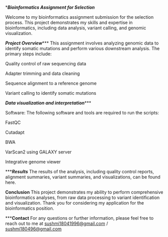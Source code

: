 ******Bioinformatics Assignment for Selection*****

Welcome to my bioinformatics assignment submission for the selection process. This project demonstrates my skills and expertise in bioinformatics, including data analysis, variant calling, and genomic visualization.

*********Project Overview************
This assignment involves analyzing genomic data to identify somatic mutations and perform various downstream analysis. The primary steps include:

Quality control of raw sequencing data

Adapter trimming and data cleaning

Sequence alignment to a reference genome

Variant calling to identify somatic mutations

*******Data visualization and interpretation**********

Software: The following software and tools are required to run the scripts:

FastQC

Cutadapt

BWA

VarScan2 using GALAXY server

Integrative genome viewer

**********Results*******
The results of the analysis, including quality control reports, alignment summaries, variant summaries, and visualizations, can be found here.

********Conclusion********
This project demonstrates my ability to perform comprehensive bioinformatics analyses, from raw data processing to variant identification and visualization. Thank you for considering my application for the bioinformatics position.

*********Contact******
For any questions or further information, please feel free to reach out to me at sushmi18041996@gmail.com / sushmi180496@gmail.com
